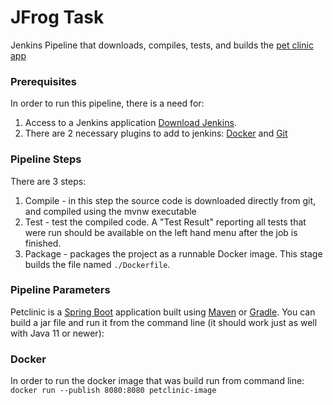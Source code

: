 # JFrog Task #
Jenkins Pipeline that downloads, compiles, tests, and builds the [pet clinic app](https://github.com/spring-projects/spring-petclinic)   

### Prerequisites
In order to run this pipeline, there is a need for:
1. Access to a Jenkins application [Download Jenkins](https://www.jenkins.io/download/).
2. There are 2 necessary plugins to add to jenkins: [Docker](https://plugins.jenkins.io/docker-workflow/) and [Git](https://plugins.jenkins.io/git/)

### Pipeline Steps
There are 3 steps:
1. Compile - in this step the source code is downloaded directly from git, and compiled using the mvnw executable
2. Test - test the compiled code. A "Test Result" reporting all tests that were run
 should be available on the left hand menu after the job is finished.
3. Package - packages the project as a runnable Docker image. This stage builds the file named `./Dockerfile`.

### Pipeline Parameters
Petclinic is a [Spring Boot](https://spring.io/guides/gs/spring-boot) application built using [Maven](https://spring.io/guides/gs/maven/) or [Gradle](https://spring.io/guides/gs/gradle/). You can build a jar file and run it from the command line (it should work just as well with Java 11 or newer):

### Docker 
In order to run the docker image that was build run from command line:
`docker run --publish 8080:8080 petclinic-image`
